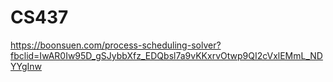 # CS437
https://boonsuen.com/process-scheduling-solver?fbclid=IwAR0Iw95D_gSJybbXfz_EDQbsl7a9vKKxrvOtwp9QI2cVxlEMmL_NDYYgInw
